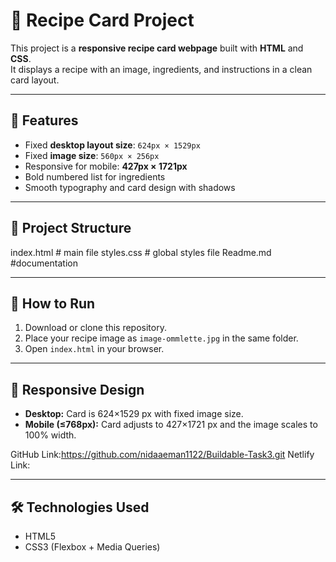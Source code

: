 # 🍫 Recipe Card Project

This project is a **responsive recipe card webpage** built with **HTML** and **CSS**.  
It displays a recipe with an image, ingredients, and instructions in a clean card layout.

---

## 📌 Features
- Fixed **desktop layout size**: `624px × 1529px`
- Fixed **image size**: `560px × 256px`
- Responsive for mobile: **427px × 1721px**
- Bold numbered list for ingredients
- Smooth typography and card design with shadows

---

## 📂 Project Structure
index.html # main file
styles.css # global styles file
Readme.md #documentation


---

## 🚀 How to Run
1. Download or clone this repository.
2. Place your recipe image as `image-ommlette.jpg` in the same folder.
3. Open `index.html` in your browser.

---

## 📱 Responsive Design
- **Desktop:** Card is 624×1529 px with fixed image size.
- **Mobile (≤768px):** Card adjusts to 427×1721 px and the image scales to 100% width.

GitHub Link:https://github.com/nidaaeman1122/Buildable-Task3.git
Netlify Link:

---

## 🛠️ Technologies Used
- HTML5
- CSS3 (Flexbox + Media Queries)




